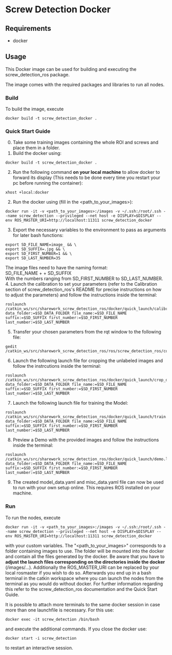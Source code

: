 # Screw Detection Docker 

## Requirements

- docker

## Usage

This Docker image can be used for building and executing the screw_detection_ros package.

The image comes with the required packages and libraries to run all nodes.

### Build

To build the image, execute 
```
docker build -t screw_detection_docker . 
```

### Quick Start Guide
0. Take some training images containing the whole ROI and screws and place them in a folder.
1. Build the docker using: 
```
docker build -t screw_detection_docker .
```
2. Run the following command __on your local machine__ to allow docker to forward its display (This needs to be done every time you restart your pc before running the container):
```
xhost +local:docker
```
2. Run the docker using (fill in the <path_to_your_images>):
```
docker run -it -v <path_to_your_images>:/images -v ~/.ssh:/root/.ssh --name screw_detection --privileged --net host -e DISPLAY=$DISPLAY --env ROS_MASTER_URI=http://localhost:11311 screw_detection_docker
```
3. Export the necessary variables to the environment to pass as arguments for later bash functions:
```
export SD_FILE_NAME=image_ && \
export SD_SUFFIX=.jpg && \
export SD_FIRST_NUMBER=1 && \
export SD_LAST_NUMBER=35
```
The image files need to have the naming format: <br />
SD_FILE_NAME + <NUMBER> + SD_SUFFIX <br />
With the numbers ranging from SD_FIRST_NUMBER to SD_LAST_NUMBER.
4. Launch the calibration to set your parameters (refer to the Calibration section of screw_detection_ros's README for precise instructions on how to adjust the parameters) and follow the instructions inside the terminal:
```
roslaunch /catkin_ws/src/sharework_screw_detection_ros/docker/quick_launch/calibration.launch data_folder:=$SD_DATA_FOLDER file_name:=$SD_FILE_NAME suffix:=$SD_SUFFIX first_number:=$SD_FIRST_NUMBER last_number:=$SD_LAST_NUMBER
```
5. Transfer your chosen parameters from the rqt window to the following file:
```
gedit /catkin_ws/src/sharework_screw_detection_ros/ros/screw_detection_ros/config/detection_common.yaml
```
6. Launch the following launch file for cropping the unlabeled images and follow the instrcutions inside the terminal:
```
roslaunch /catkin_ws/src/sharework_screw_detection_ros/docker/quick_launch/crop_data.launch data_folder:=$SD_DATA_FOLDER file_name:=$SD_FILE_NAME suffix:=$SD_SUFFIX first_number:=$SD_FIRST_NUMBER last_number:=$SD_LAST_NUMBER
```
7. Launch the following launch file for training the Model:
```
roslaunch /catkin_ws/src/sharework_screw_detection_ros/docker/quick_launch/train.launch data_folder:=$SD_DATA_FOLDER file_name:=$SD_FILE_NAME suffix:=$SD_SUFFIX first_number:=$SD_FIRST_NUMBER last_number:=$SD_LAST_NUMBER
```
8. Preview a Demo with the provided images and follow the instructions inside the terminal:
```
roslaunch /catkin_ws/src/sharework_screw_detection_ros/docker/quick_launch/demo.launch data_folder:=$SD_DATA_FOLDER file_name:=$SD_FILE_NAME suffix:=$SD_SUFFIX first_number:=$SD_FIRST_NUMBER last_number:=$SD_LAST_NUMBER
```
9. The created model_data.yaml and misc_data.yaml file can now be used to run with your own setup online. This requires ROS installed on your machine.

### Run 

To run the nodes, execute 
```
docker run -it -v <path_to_your_images>:/images -v ~/.ssh:/root/.ssh --name screw_detection --privileged --net host -e DISPLAY=$DISPLAY --env ROS_MASTER_URI=http://localhost:11311 screw_detection_docker
```
with your custom variables. The "<path_to_your_images>" corresponds to a folder containing images to use. The folder will be mounted into the docker and contain all the files generated by the docker. Be aware that you have to __adjust the launch files corresponding on the directories inside the docker__ (/images/...). 
Additionally the ROS_MASTER_URI can be replaced by your local rosmaster if you wish to do so. Afterwards you end up in a bash terminal in the catkin workspace where you can launch the nodes from the terminal as you would do without docker. For further information regarding this refer to the screw_detection_ros documentation and the Quick Start Guide.

It is possible to attach more terminals to the same docker session in case more than one launchfile is necessary. For this use:
```
docker exec -it screw_detection /bin/bash
```
and execute the additional commands.
If you close the docker use:
```
docker start -i screw_detection
```
to restart an interactive session.